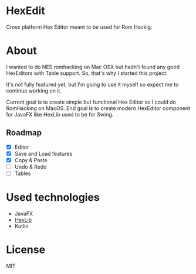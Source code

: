 # HexEdit
Cross platform Hex Editor meant to be used for Rom Hackig.

# About
I wanted to do NES romhacking on Mac OSX but hadn't found any good HexEditors with Table support.
So, that's why I started this project.

It's not fully featured yet, but I'm going to use it myself so expect me to continue working on it.

Current goal is to create simple but functional Hex Editor so I could do RomHacking on MacOS.
End goal is to create modern HexEditor component for JavaFX like HexLib used to be for Swing.
## Roadmap
- [x] Editor
- [x] Save and Load features
- [x] Copy & Paste
- [ ] Undo & Redo
- [ ] Tables

# Used technologies
* JavaFX
* [HexLib](https://sourceforge.net/projects/hexlib/)
* Kotlin

# License
MIT
